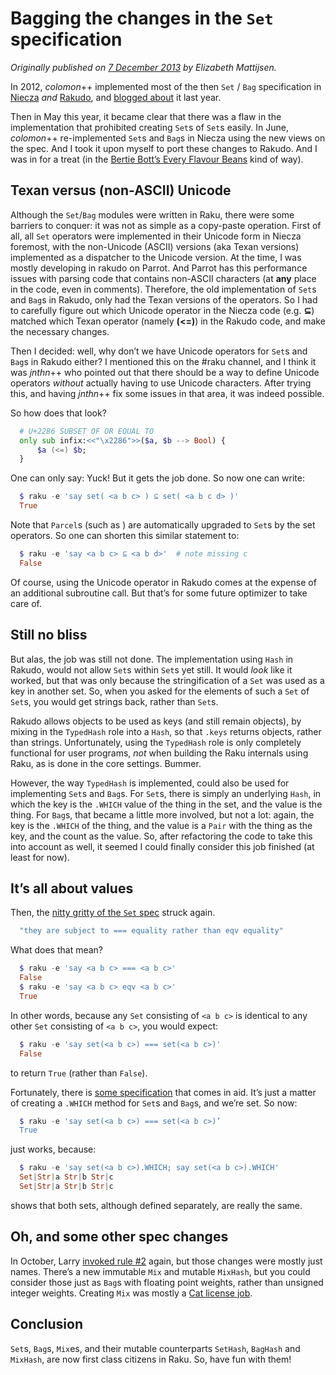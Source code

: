 # Bagging the changes in the `Set` specification
    
*Originally published on [7 December 2013](https://perl6advent.wordpress.com/2013/12/07/day-07-bagging-the-changes-in-the-set-specification/) by Elizabeth Mattijsen.*

In 2012, *colomon*++ implemented most of the then `Set` / `Bag` specification in [Niecza](https://github.com/sorear/niecza) *and* [Rakudo](https://github.com/rakudo/rakudo), and [blogged about](https://rakuadvent.wordpress.com/2012/12/13/day-13-bags-and-sets) it last year.

Then in May this year, it became clear that there was a flaw in the implementation that prohibited creating `Set`s of `Set`s easily. In June, *colomon*++ re-implemented `Set`s and `Bag`s in Niecza using the new views on the spec. And I took it upon myself to port these changes to Rakudo. And I was in for a treat (in the [Bertie Bott’s Every Flavour Beans](http://harrypotter.wikia.com/wiki/Bertie_Bott's_Every_Flavour_Beans) kind of way).

## Texan versus (non-ASCII) Unicode

Although the `Set`/`Bag` modules were written in Raku, there were some barriers to conquer: it was not as simple as a copy-paste operation. First of all, all `Set` operators were implemented in their Unicode form in Niecza foremost, with the non-Unicode (ASCII) versions (aka Texan versions) implemented as a dispatcher to the Unicode version. At the time, I was mostly developing in rakudo on Parrot.  And Parrot has this performance issues with parsing code that contains non-ASCII characters (at **any** place in the code, even in comments). Therefore, the old implementation of `Set`s and `Bag`s in Rakudo, only had the Texan versions of the operators. So I had to carefully figure out which Unicode operator in the Niecza code (e.g. **⊆**) matched which Texan operator (namely **(<=)**) in the Rakudo code, and make the necessary changes.

Then I decided: well, why don’t we have Unicode operators for `Set`s and `Bag`s in Rakudo either? I mentioned this on the #raku channel, and I think it was *jnthn*++ who pointed out that there should be a way to define Unicode operators *without* actually having to use Unicode characters. After trying this, and having *jnthn*++ fix some issues in that area, it was indeed possible.

So how does that look?

```` raku
  # U+2286 SUBSET OF OR EQUAL TO
  only sub infix:<<"\x2286">>($a, $b --> Bool) {
      $a (<=) $b;
  }
````

One can only say: Yuck! But it gets the job done. So now one can write:

```` raku
  $ raku -e 'say set( <a b c> ) ⊆ set( <a b c d> )'
  True
````

Note that `Parcel`s (such as **<a b c>**) are automatically upgraded to `Set`s by the set operators. So one can shorten this similar statement to:

```` raku
  $ raku -e 'say <a b c> ⊆ <a b d>'  # note missing c
  False
````

Of course, using the Unicode operator in Rakudo comes at the expense of an additional subroutine call. But that’s for some future optimizer to take care of.

## Still no bliss

But alas, the job was still not done. The implementation using `Hash` in Rakudo, would not allow `Set`s within `Set`s yet still. It would *look* like it worked, but that was only because the stringification of a `Set` was used as a key in another set. So, when you asked for the elements of such a `Set` of `Set`s, you would get strings back, rather than `Set`s.

Rakudo allows objects to be used as keys (and still remain objects), by mixing in the `TypedHash` role into a `Hash`, so that `.keys` returns objects, rather than strings.  Unfortunately, using the `TypedHash` role is only completely functional for user programs, *not* when building the Raku internals using Raku, as is done in the core settings. Bummer.

However, the way `TypedHash` is implemented, could also be used for implementing `Set`s and `Bag`s. For `Set`s, there is simply an underlying `Hash`, in which the key is the `.WHICH` value of the thing in the set, and the value is the thing. For `Bag`s, that became a little more involved, but not a lot: again, the key is the `.WHICH` of the thing, and the value is a `Pair` with the thing as the key, and the count as the value. So, after refactoring the code to take this into account as well, it seemed I could finally consider this job finished (at least for now).

## It’s all about values

Then, the [nitty gritty of the `Set` spec](http://design.raku.org/syn/S32/Containers.html#line_1162) struck again.

```` raku
  "they are subject to === equality rather than eqv equality"
````

What does that mean?

```` raku
  $ raku -e 'say <a b c> === <a b c>'
  False
  $ raku -e 'say <a b c> eqv <a b c>'
  True
````

In other words, because any `Set` consisting of `<a b c>` is identical to any other `Set` consisting of `<a b c>`, you would expect:

```` raku
  $ raku -e 'say set(<a b c>) === set(<a b c>)'
  False
````

to return `True` (rather than `False`).

Fortunately, there is [some specification](http://design.raku.org/syn/S03.html#line_3311) that comes in aid. It’s just a matter of creating a `.WHICH` method for `Set`s and `Bag`s, and we’re set. So now:

```` raku
  $ raku -e 'say set(<a b c>) === set(<a b c>)’
  True
````

just works, because:

```` raku
  $ raku -e 'say set(<a b c>).WHICH; say set(<a b c>).WHICH'
  Set|Str|a Str|b Str|c
  Set|Str|a Str|b Str|c
````

shows that both sets, although defined separately, are really the same.

## Oh, and some other spec changes

In October, Larry [invoked rule #2](https://github.com/raku/specs/commit/2845cf6aefdc9bd0baaefe956302a480fe2a84db) again, but those changes were mostly just names. There’s a new immutable `Mix` and mutable `MixHash`, but you could consider those just as `Bag`s with floating point weights, rather than unsigned integer weights. Creating `Mix` was mostly a [Cat license job](http://www.ibras.dk/montypython/finalripoff.htm#Fish).

## Conclusion

`Set`s, `Bag`s, `Mix`es, and their mutable counterparts `SetHash`, `BagHash` and `MixHash`, are now first class citizens in Raku. So, have fun with them!
